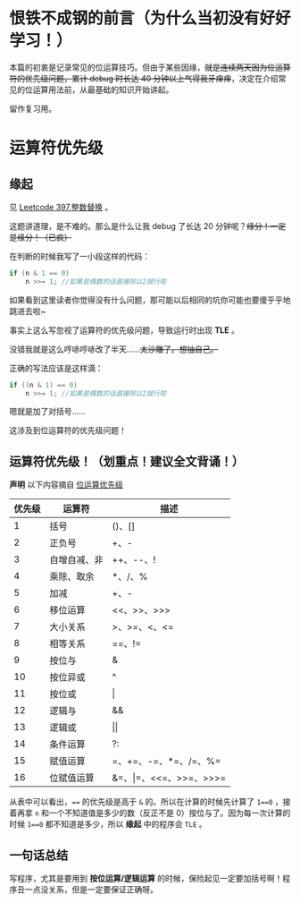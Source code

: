 <!--
 * @Description:
 * @Author: Hongyang_Yang
 * @Date: 2020-09-11 10:53:29
 * @LastEditors: Hongyang_Yang
 * @LastEditTime: 2020-09-11 11:45:02
-->

# 恨铁不成钢的前言（为什么当初没有好好学习！）

本篇的初衷是记录常见的位运算技巧。但由于某些因缘，~~就是连续两天因为位运算符的优先级问题，累计 debug 时长达 40 分钟以上气得我牙痒痒~~，决定在介绍常见的位运算用法前，从最基础的知识开始讲起。

留作复习用。

# 运算符优先级

## 缘起

见 [Leetcode 397.整数替换](https://leetcode-cn.com/problems/integer-replacement/) 。

这题讲道理，是不难的。那么是什么让我 debug 了长达 20 分钟呢？~~缘分！一定是缘分！（已疯）~~

在判断的时候我写了一小段这样的代码：

```cpp
if (n & 1 == 0)
    n >>= 1; //如果是偶数的话直接除以2就行啦
```

如果看到这里读者你觉得没有什么问题，那可能以后相同的坑你可能也要傻乎乎地跳进去啦~

事实上这么写忽视了运算符的优先级问题，导致运行时出现 **TLE** 。

没错我就是这么哼哧哼哧改了半天......~~太沙雕了。想抽自己。~~

正确的写法应该是这样滴：

```cpp
if ((n & 1) == 0)
    n >>= 1; //如果是偶数的话直接除以2就行啦
```

嗯就是加了对括号......

这涉及到位运算符的优先级问题！

## 运算符优先级！（划重点！建议全文背诵！）

**声明** 以下内容摘自 [位运算优先级](https://blog.csdn.net/yiqzq/article/details/81144342)

| 优先级 | 运算符       | 描述                    |
| ------ | ------------ | ----------------------- |
| 1      | 括号         | ()、[]                  |
| 2      | 正负号       | +、-                    |
| 3      | 自增自减、非 | ++、--、!               |
| 4      | 乘除、取余   | \*、/、%                |
| 5      | 加减         | +、-                    |
| 6      | 移位运算     | <<、>>、>>>             |
| 7      | 大小关系     | >、>=、<、<=            |
| 8      | 相等关系     | ==、!=                  |
| 9      | 按位与       | &                       |
| 10     | 按位异或     | ^                       |
| 11     | 按位或       | \|                      |
| 12     | 逻辑与       | &&                      |
| 13     | 逻辑或       | \|\|                    |
| 14     | 条件运算     | ?:                      |
| 15     | 赋值运算     | =、+=、-=、\*=、/=、%=  |
| 16     | 位赋值运算   | &=、\|=、<<=、>>=、>>>= |

从表中可以看出，`==` 的优先级是高于 `&` 的。所以在计算的时候先计算了 `1==0` ，接着再拿 `n` 和一个不知道值是多少的数（反正不是 0）按位与了。因为每一次计算的时候 `1==0` 都不知道是多少，所以 **缘起** 中的程序会 `TLE` 。

## 一句话总结

写程序，尤其是要用到 **按位运算/逻辑运算** 的时候，保险起见一定要加括号啊！程序丑一点没关系，但是一定要保证正确呀。
